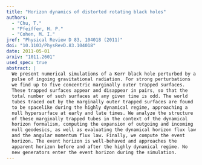 ```yaml
---
title: "Horizon dynamics of distorted rotating black holes"
authors:
  - "Chu, T."
  - "Pfeiffer, H. P."
  - "Cohen, M. I."
jref: "Physical Review D 83, 104018 (2011)"
doi: "10.1103/PhysRevD.83.104018"
date: 2011-05-01
arxiv: "1011.2601"
used_spec: true
abstract: |
  We present numerical simulations of a Kerr black hole perturbed by a
  pulse of ingoing gravitational radiation. For strong perturbations
  we find up to five concentric marginally outer trapped surfaces.
  These trapped surfaces appear and disappear in pairs, so that the
  total number of such surfaces at any given time is odd. The world
  tubes traced out by the marginally outer trapped surfaces are found
  to be spacelike during the highly dynamical regime, approaching a
  null hypersurface at early and late times. We analyze the structure
  of these marginally trapped tubes in the context of the dynamical
  horizon formalism, computing the expansion of outgoing and incoming
  null geodesics, as well as evaluating the dynamical horizon flux law
  and the angular momentum flux law. Finally, we compute the event
  horizon. The event horizon is well-behaved and approaches the
  apparent horizon before and after the highly dynamical regime. No
  new generators enter the event horizon during the simulation.
---
```

